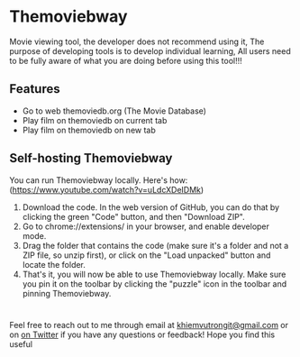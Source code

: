 # Themoviebway
Movie viewing tool, the developer does not recommend using it,
The purpose of developing tools is to develop individual learning,
All users need to be fully aware of what you are doing before using this tool!!!

## Features
  - Go to web themoviedb.org (The Movie Database)
  - Play film on themoviedb on current tab
  - Play film on themoviedb on new tab

## Self-hosting Themoviebway
You can run Themoviebway locally. Here's how: (https://www.youtube.com/watch?v=uLdcXDeIDMk)

  1. Download the code. In the web version of GitHub, you can do that by clicking the green "Code" button, and then "Download ZIP".
  2. Go to chrome://extensions/ in your browser, and enable developer mode.
  3. Drag the folder that contains the code (make sure it's a folder and not a ZIP file, so unzip first), or click on the "Load unpacked" button and locate the folder.
  4. That's it, you will now be able to use Themoviebway locally. Make sure you pin it on the toolbar by clicking the "puzzle" icon in the toolbar and pinning Themoviebway.

#
Feel free to reach out to me through email at khiemvutrongit@gmail.com or on [on Twitter](https://twitter.com/dannykv98) if you have any questions or feedback! Hope you find this useful